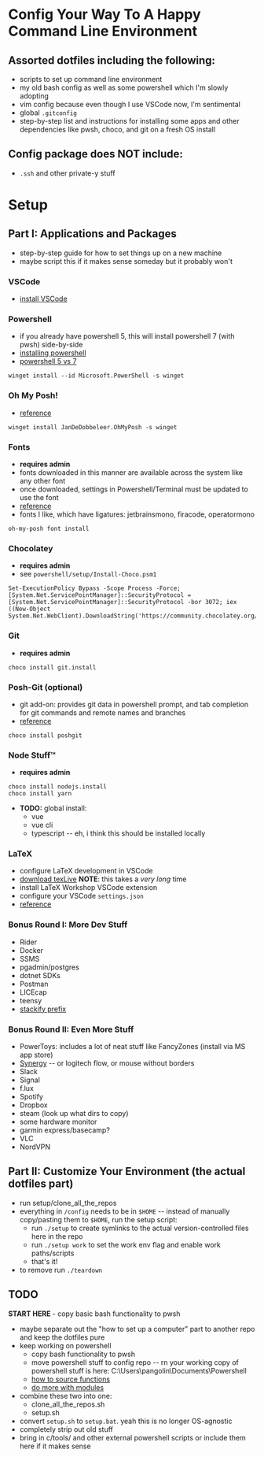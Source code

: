 # Config Your Way To A Happy Command Line Environment

## Assorted dotfiles including the following:
* scripts to set up command line environment
* my old bash config as well as some powershell which I'm slowly adopting
* vim config because even though I use VSCode now, I'm sentimental
* global `.gitconfig`
* step-by-step list and instructions for installing some apps and other dependencies like pwsh, choco, and git on a fresh OS install

## Config package does NOT include:
* `.ssh` and other private-y stuff

# Setup

## Part I: Applications and Packages
* step-by-step guide for how to set things up on a new machine
* maybe script this if it makes sense someday but it probably won't

### VSCode
* [install VSCode](https://code.visualstudio.com/download#)

### Powershell
* if you already have powershell 5, this will install powershell 7 (with pwsh) side-by-side
* [installing powershell](https://learn.microsoft.com/en-us/powershell/scripting/install/installing-powershell-on-windows)
* [powershell 5 vs 7](https://learn.microsoft.com/en-us/powershell/scripting/whats-new/migrating-from-windows-powershell-51-to-powershell-7?view=powershell-7.3#using-powershell-7-side-by-side-with-windows-powershell-51)
```pwsh
winget install --id Microsoft.PowerShell -s winget
```

### Oh My Posh!
* [reference](https://ohmyposh.dev/docs/installation/windows)
```pwsh
winget install JanDeDobbeleer.OhMyPosh -s winget
```

### Fonts
* **requires admin**
* fonts downloaded in this manner are available across the system like any other font
* once downloaded, settings in Powershell/Terminal must be updated to use the font
* [reference](https://www.nerdfonts.com/font-downloads)
* fonts I like, which have ligatures: jetbrainsmono, firacode, operatormono
```pwsh
oh-my-posh font install
```

### Chocolatey
* **requires admin**
* see `powershell/setup/Install-Choco.psm1`
```pwsh
Set-ExecutionPolicy Bypass -Scope Process -Force; [System.Net.ServicePointManager]::SecurityProtocol = [System.Net.ServicePointManager]::SecurityProtocol -bor 3072; iex ((New-Object System.Net.WebClient).DownloadString('https://community.chocolatey.org/install.ps1'))
```

### Git
* **requires admin**
```pwsh
choco install git.install
```

### Posh-Git (optional)
* git add-on: provides git data in powershell prompt, and tab completion for git commands and remote names and branches
* [reference](https://github.com/dahlbyk/posh-git)
```pwsh
choco install poshgit
```

### Node Stuff™️
* **requires admin**
```pwsh
choco install nodejs.install
choco install yarn
```

* **TODO:** global install:
	* vue
	* vue cli
	* typescript -- eh, i think this should be installed locally

### LaTeX
* configure LaTeX development in VSCode
* [download texLive](https://www.tug.org/texlive/windows.html) **NOTE**: this takes a *very long* time
* install LaTeX Workshop VSCode extension
* configure your VSCode `settings.json`
* [reference](https://github.com/James-Yu/LaTeX-Workshop/wiki)

### Bonus Round I: More Dev Stuff
* Rider
* Docker
* SSMS
* pgadmin/postgres
* dotnet SDKs
* Postman
* LICEcap
* teensy
* [stackify prefix](https://stackify.com/prefix/)

### Bonus Round II: Even More Stuff
* PowerToys: includes a lot of neat stuff like FancyZones (install via MS app store)
* [Synergy](https://symless.com/synergy) -- or logitech flow, or mouse without borders
* Slack
* Signal
* f.lux
* Spotify
* Dropbox
* steam (look up what dirs to copy)
* some hardware monitor
* garmin express/basecamp?
* VLC
* NordVPN

## Part II: Customize Your Environment (the actual dotfiles part)
* run setup/clone_all_the_repos
* everything in `/config` needs to be in `$HOME` -- instead of manually copy/pasting them to `$HOME`, run the setup script:
	- run `./setup` to create symlinks to the actual version-controlled files here in the repo
	- run `./setup work` to set the work env flag and enable work paths/scripts
	- that's it!
* to remove run `./teardown`

## TODO
**START HERE**
	- copy basic bash functionality to pwsh
* maybe separate out the "how to set up a computer" part to another repo and keep the dotfiles pure
* keep working on powershell
	- copy bash functionality to pwsh
	- move powershell stuff to config repo -- rn your working copy of powershell stuff is here: C:\Users\pangolin\Documents\Powershell
	- [how to source functions](https://stackoverflow.com/a/6040725/7898566)
	- [do more with modules](https://learn.microsoft.com/en-us/powershell/scripting/developer/module/how-to-write-a-powershell-script-module?view=powershell-7.3)
* combine these two into one:
	- clone_all_the_repos.sh
	- setup.sh
* convert `setup.sh` to `setup.bat`. yeah this is no longer OS-agnostic
* completely strip out old stuff
* bring in c/tools/ and other external powershell scripts or include them here if it makes sense
